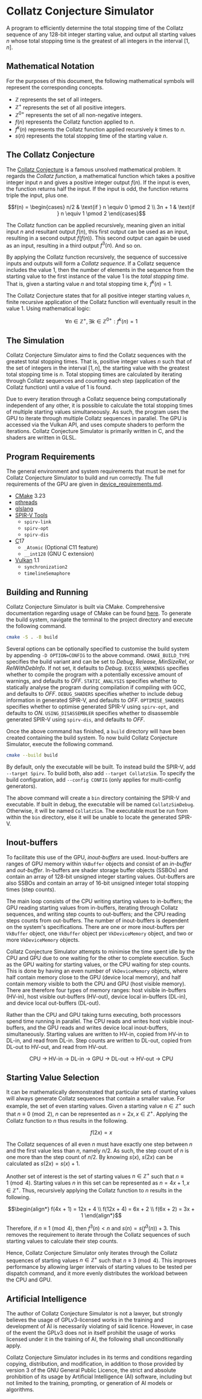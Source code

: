 # Collatz Conjecture Simulator

A program to efficiently determine the total stopping time of the Collatz sequence of any 128-bit
integer starting value, and output all starting values $n$ whose total stopping time is the
greatest of all integers in the interval $[1, n]$.

## Mathematical Notation

For the purposes of this document, the following mathematical symbols will represent the
corresponding concepts.

- $\mathbb{Z}$ represents the set of all integers.
- $\mathbb{Z}^+$ represents the set of all positive integers.
- $\mathbb{Z}^{0+}$ represents the set of all non-negative integers.
- $f(n)$ represents the Collatz function applied to $n$.
- $f^k(n)$ represents the Collatz function applied recursively $k$ times to $n$.
- $s(n)$ represents the total stopping time of the starting value $n$.

## The Collatz Conjecture

The [Collatz Conjecture](https://en.wikipedia.org/wiki/Collatz_conjecture) is a famous unsolved
mathematical problem. It regards the _Collatz function_, a mathematical function which takes a
positive integer input $n$ and gives a positive integer output $f(n)$. If the input is even, the
function returns half the input. If the input is odd, the function returns triple the input, plus
one.

```math
f(n) =
 \begin{cases}
  n/2    & \text{if } n \equiv 0 \pmod 2 \\
  3n + 1 & \text{if } n \equiv 1 \pmod 2
 \end{cases}
```

The Collatz function can be applied recursively, meaning given an initial input $n$ and resultant
output $f(n)$, this first output can be used as an input, resulting in a second output $f(f(n))$.
This second output can again be used as an input, resulting in a third output $f^3(n)$. And so on.

By applying the Collatz function recursively, the sequence of successive inputs and outputs will
form a _Collatz sequence_. If a Collatz sequence includes the value $1$, then the number of
elements in the sequence from the starting value to the first instance of the value $1$ is the
_total stopping time_. That is, given a starting value $n$ and total stopping time $k$,
$f^k(n) = 1$.

The Collatz Conjecture states that for all positive integer starting values $n$, finite recursive
application of the Collatz function will eventually result in the value $1$. Using mathematical
logic:

```math
\forall n \in \mathbb{Z}^+, \exists k \in \mathbb{Z}^{0+} : f^k(n) = 1
```

## The Simulation

Collatz Conjecture Simulator aims to find the Collatz sequences with the greatest total stopping
times. That is, positive integer values $n$ such that of the set of integers in the interval
$[1, n]$, the starting value with the greatest total stopping time is $n$. Total stopping times are
calculated by iterating through Collatz sequences and counting each step (application of the
Collatz function) until a value of $1$ is found.

Due to every iteration through a Collatz sequence being computationally independent of any other,
it is possible to calculate the total stopping times of multiple starting values simultaneously. As
such, the program uses the GPU to iterate through multiple Collatz sequences in parallel. The GPU
is accessed via the Vulkan API, and uses compute shaders to perform the iterations. Collatz
Conjecture Simulator is primarily written in C, and the shaders are written in GLSL.

## Program Requirements

The general environment and system requirements that must be met for Collatz Conjecture Simulator
to build and run correctly. The full requirements of the GPU are given in
[device_requirements.md](device_requirements.md).

- [CMake](https://cmake.org) 3.23
- [pthreads](https://en.wikipedia.org/wiki/Pthreads)
- [glslang](https://github.com/KhronosGroup/glslang)
- [SPIR-V Tools](https://github.com/KhronosGroup/SPIRV-Tools)
  - `spirv-link`
  - `spirv-opt`
  - `spirv-dis`
- [C](https://en.wikipedia.org/wiki/C_(programming_language))17
  - `_Atomic` (Optional C11 feature)
  - `__int128` (GNU C extension)
- [Vulkan](https://www.vulkan.org) 1.1
  - `synchronization2`
  - `timelineSemaphore`

## Building and Running

Collatz Conjecture Simulator is built via CMake. Comprehensive documentation regarding usage of
CMake can be found [here](https://cmake.org/cmake/help/latest/). To generate the build system,
navigate the terminal to the project directory and execute the following command.

```bash
cmake -S . -B build
```

Several options can be optionally specified to customise the build system by appending
`-D OPTION=CONFIG` to the above command. `CMAKE_BUILD_TYPE` specifies the build variant and can be
set to _Debug_, _Release_, _MinSizeRel_, or _RelWithDebInfo_. If not set, it defaults to _Debug_.
`EXCESS_WARNINGS` specifies whether to compile the program with a potentially excessive amount of
warnings, and defaults to _OFF_. `STATIC_ANALYSIS` specifies whether to statically analyse the
program during compilation if compiling with GCC, and defaults to _OFF_. `DEBUG_SHADERS` specifies
whether to include debug information in generated SPIR-V, and defaults to _OFF_. `OPTIMISE_SHADERS`
specifies whether to optimise generated SPIR-V using `spirv-opt`, and defaults to _ON_.
`USING_DISASSEMBLER` specifies whether to disassemble generated SPIR-V using `spirv-dis`, and
defaults to _OFF_.

Once the above command has finished, a `build` directory will have been created containing the
build system. To now build Collatz Conjecture Simulator, execute the following command.

```bash
cmake --build build
```

By default, only the executable will be built. To instead build the SPIR-V, add `--target Spirv`.
To build both, also add `--target CollatzSim`. To specify the build configuration, add
`--config CONFIG` (only applies for multi-config generators).

The above command will create a `bin` directory containing the SPIR-V and executable. If built in
debug, the executable will be named `CollatzSimDebug`. Otherwise, it will be named `CollatzSim`.
The executable must be run from within the `bin` directory, else it will be unable to locate the
generated SPIR-V.

## Inout-buffers

To facilitate this use of the GPU, _inout-buffers_ are used. Inout-buffers are ranges of GPU memory
within `VkBuffer` objects and consist of an _in-buffer_ and _out-buffer_. In-buffers are shader
storage buffer objects (SSBOs) and contain an array of 128-bit unsigned integer starting values.
Out-buffers are also SSBOs and contain an array of 16-bit unsigned integer total stopping times
(step counts).

The main loop consists of the CPU writing starting values to in-buffers; the GPU reading starting
values from in-buffers, iterating through Collatz sequences, and writing step counts to
out-buffers; and the CPU reading steps counts from out-buffers. The number of inout-buffers is
dependent on the system's specifications. There are one or more inout-buffers per `VkBuffer`
object, one `VkBuffer` object per `VkDeviceMemory` object, and two or more `VkDeviceMemory`
objects.

Collatz Conjecture Simulator attempts to minimise the time spent idle by the CPU and GPU due to one
waiting for the other to complete execution. Such as the GPU waiting for starting values, or the
CPU waiting for step counts. This is done by having an even number of `VkDeviceMemory` objects,
where half contain memory close to the GPU (device local memory), and half contain memory visible
to both the CPU and GPU (host visible memory). There are therefore four types of memory ranges:
host visible in-buffers (HV-in), host visible out-buffers (HV-out), device local in-buffers
(DL-in), and device local out-buffers (DL-out).

Rather than the CPU and GPU taking turns executing, both processors spend time running in parallel.
The CPU reads and writes host visible inout-buffers, and the GPU reads and writes device local
inout-buffers, simultaneously. Starting values are written to HV-in, copied from HV-in to DL-in,
and read from DL-in. Step counts are written to DL-out, copied from DL-out to HV-out, and read from
HV-out.

<p align="center">CPU -> HV-in -> DL-in -> GPU -> DL-out -> HV-out -> CPU</p>

## Starting Value Selection

It can be mathematically demonstrated that particular sets of starting values will always generate
Collatz sequences that contain a smaller value. For example, the set of even starting values. Given
a starting value $n \in \mathbb{Z}^+$ such that $n \equiv 0 \pmod 2$, $n$ can be represented as
$n = 2x, x \in \mathbb{Z}^+$. Applying the Collatz function to $n$ thus results in the following.

```math
f(2x) = x
```

The Collatz sequences of all even $n$ must have exactly one step between $n$ and the first value
less than $n$, namely $n/2$. As such, the step count of $n$ is one more than the step count of
$n/2$. By knowing $s(x)$, $s(2x)$ can be calculated as $s(2x) = s(x) + 1$.

Another set of interest is the set of starting values $n \in \mathbb{Z}^+$ such that
$n \equiv 1 \pmod 4$. Starting values $n$ in this set can be represented as
$n = 4x + 1, x \in \mathbb{Z}^+$. Thus, recursively applying the Collatz function to $n$ results in
the following.

```math
\begin{align*}
f(4x  + 1) = 12x + 4 \\
f(12x + 4) = 6x  + 2 \\
f(6x  + 2) = 3x  + 1
\end{align*}
```

Therefore, if $n \equiv 1 \pmod 4$, then $f^3(n) < n$ and $s(n) = s(f^3(n)) + 3$. This removes the
requirement to iterate through the Collatz sequences of such starting values to calculate their
step counts.

Hence, Collatz Conjecture Simulator only iterates through the Collatz sequences of starting values
$n \in \mathbb{Z}^+$ such that $n \equiv 3 \pmod 4$. This improves performance by allowing larger
intervals of starting values to be tested per dispatch command, and it more evenly distributes the
workload between the CPU and GPU.

## Artificial Intelligence

The author of Collatz Conjecture Simulator is not a lawyer, but strongly believes the usage of
GPLv3-licensed works in the training and development of AI is necessarily violating of said
licence. However, in case of the event the GPLv3 does not in itself prohibit the usage of works
licensed under it in the training of AI, the following shall unconditionally apply.

Collatz Conjecture Simulator includes in its terms and conditions regarding copying, distribution,
and modification, in addition to those provided by version 3 of the GNU General Public Licence, the
strict and absolute prohibition of its usage by Artificial Intelligence (AI) software, including
but not limited to the training, prompting, or generation of AI models or algorithms.
